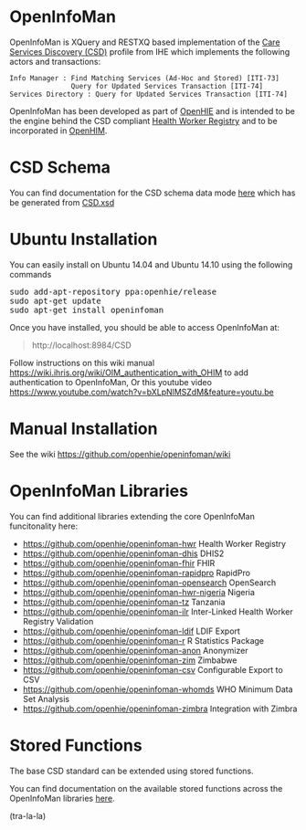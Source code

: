OpenInfoMan
===========

OpenInfoMan is XQuery and RESTXQ based implementation of the <a href="http://wiki.ihe.net/index.php?title=Care_Services_Discovery">Care Services Discovery (CSD)</a> profile from IHE which implements the following actors and transactions:

    Info Manager : Find Matching Services (Ad-Hoc and Stored) [ITI-73]
                   Query for Updated Services Transaction [ITI-74]
    Services Directory : Query for Updated Services Transaction [ITI-74]

OpenInfoMan has been developed as part of <a href="http://ohie.org">OpenHIE</a> and is intended to be the engine behind the CSD compliant <a href="https://wiki.ohie.org/display/SUB/Health+Worker+Registry+Community">Health Worker Registry</a> and to be incorporated in <a href="http://openhim.org/">OpenHIM</a>.

CSD Schema
==========
You can find documentation for the CSD schema data mode  <a href="http://openhie.github.io/openinfoman/CSD.html">here</a> which has be generated from <a href="https://github.com/openhie/openinfoman/blob/master/resources/CSD.xsd">CSD.xsd</a>

Ubuntu Installation
==================
You can easily install on Ubuntu 14.04 and Ubuntu 14.10 using the following commands
<pre>
sudo add-apt-repository ppa:openhie/release
sudo apt-get update
sudo apt-get install openinfoman
</pre>

Once you have installed, you should be able to access OpenInfoMan at:
> http://localhost:8984/CSD

Follow instructions on this wiki manual https://wiki.ihris.org/wiki/OIM_authentication_with_OHIM to add authentication to OpenInfoMan, Or this youtube video https://www.youtube.com/watch?v=bXLpNlMSZdM&feature=youtu.be

Manual Installation
===================
See the wiki https://github.com/openhie/openinfoman/wiki

OpenInfoMan Libraries
=====================
You can find additional libraries extending the core OpenInfoMan funcitonality here:
- https://github.com/openhie/openinfoman-hwr Health Worker Registry 
- https://github.com/openhie/openinfoman-dhis DHIS2
- https://github.com/openhie/openinfoman-fhir FHIR 
- https://github.com/openhie/openinfoman-rapidpro RapidPro
- https://github.com/openhie/openinfoman-opensearch OpenSearch
- https://github.com/openhie/openinfoman-hwr-nigeria Nigeria
- https://github.com/openhie/openinfoman-tz Tanzania
- https://github.com/openhie/openinfoman-ilr Inter-Linked Health Worker Registry Validation
- https://github.com/openhie/openinfoman-ldif LDIF Export
- https://github.com/openhie/openinfoman-r R Statistics Package 
- https://github.com/openhie/openinfoman-anon Anonymizer
- https://github.com/openhie/openinfoman-zim Zimbabwe
- https://github.com/openhie/openinfoman-csv Configurable Export to CSV
- https://github.com/openhie/openinfoman-whomds WHO Minimum Data Set Analysis
- https://github.com/openhie/openinfoman-zimbra  Integration with Zimbra

Stored Functions
================
The base CSD standard can be extended using stored functions.

You can find documentation on the available stored functions across the OpenInfoMan libraries <a href="http://openhie.github.io/openinfoman/stored-functions">here</a>.









(tra-la-la)
